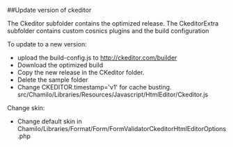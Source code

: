 ##Update version of ckeditor

The Ckeditor subfolder contains the optimized release.
The CkeditorExtra subfolder contains custom cosnics plugins and the build configuration

To update to a new version:
* upload the build-config.js to http://ckeditor.com/builder
* Download the optimized build
* Copy the new release in the CKeditor folder.
* Delete the sample folder
* Change CKEDITOR.timestamp='v1' for cache busting. src/Chamilo/Libraries/Resources/Javascript/HtmlEditor/Ckeditor.js

Change skin:
* Change default skin in Chamilo/Libraries/Format/Form/FormValidatorCkeditorHtmlEditorOptions.php
